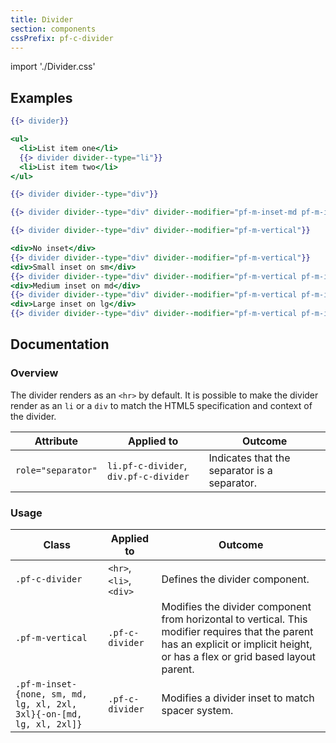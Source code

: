 ```yaml
---
title: Divider
section: components
cssPrefix: pf-c-divider
---
```


import './Divider.css'

## Examples
```hbs title=<hr>
{{> divider}}
```

```hbs title=<li>
<ul>
  <li>List item one</li>
  {{> divider divider--type="li"}}
  <li>List item two</li>
</ul>
```

```hbs title=<div>
{{> divider divider--type="div"}}
```

```hbs title=Insets
{{> divider divider--type="div" divider--modifier="pf-m-inset-md pf-m-inset-lg-on-lg pf-m-inset-xl-on-xl"}}
```

```hbs title=Vertical
{{> divider divider--type="div" divider--modifier="pf-m-vertical"}}
```

```hbs title=Vertical-insets
<div>No inset</div>
{{> divider divider--type="div" divider--modifier="pf-m-vertical"}}
<div>Small inset on sm</div>
{{> divider divider--type="div" divider--modifier="pf-m-vertical pf-m-inset-sm-on-sm"}}
<div>Medium inset on md</div>
{{> divider divider--type="div" divider--modifier="pf-m-vertical pf-m-inset-sm-on-sm pf-m-inset-md-on-md"}}
<div>Large inset on lg</div>
{{> divider divider--type="div" divider--modifier="pf-m-vertical pf-m-inset-sm-on-sm pf-m-inset-md-on-md pf-m-inset-lg-on-lg"}}
```

## Documentation

### Overview
The divider renders as an `<hr>` by default. It is possible to make the divider render as an `li` or a `div` to match the HTML5 specification and context of the divider.

| Attribute | Applied to | Outcome |
| -- | -- | -- |
| `role="separator"` | `li.pf-c-divider`, `div.pf-c-divider` | Indicates that the separator is a separator. |

### Usage
| Class | Applied to | Outcome |
| -- | -- | -- |
| `.pf-c-divider` | `<hr>`, `<li>`, `<div>` | Defines the divider component. |
| `.pf-m-vertical` | `.pf-c-divider` | Modifies the divider component from horizontal to vertical. This modifier requires that the parent has an explicit or implicit height, or has a flex or grid based layout parent. |
| `.pf-m-inset-{none, sm, md, lg, xl, 2xl, 3xl}{-on-[md, lg, xl, 2xl]}` | `.pf-c-divider` | Modifies a divider inset to match spacer system. |
